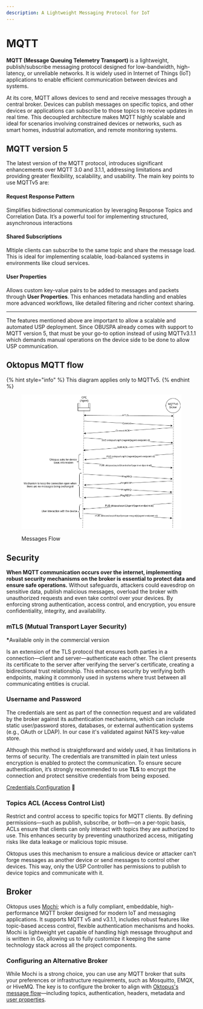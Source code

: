 ```yaml
---
description: A Lightweight Messaging Protocol for IoT
---
```


# MQTT

**MQTT (Message Queuing Telemetry Transport)** is a lightweight, publish/subscribe messaging protocol designed for low-bandwidth, high-latency, or unreliable networks. It is widely used in Internet of Things (IoT) applications to enable efficient communication between devices and systems.

At its core, MQTT allows devices to send and receive messages through a central broker. Devices can publish messages on specific topics, and other devices or applications can subscribe to those topics to receive updates in real time. This decoupled architecture makes MQTT highly scalable and ideal for scenarios involving constrained devices or networks, such as smart homes, industrial automation, and remote monitoring systems.

## MQTT version 5

The latest version of the MQTT protocol, introduces significant enhancements over MQTT 3.0 and 3.1.1, addressing limitations and providing greater flexibility, scalability, and usability. The main key points to use MQTTv5 are:

#### Request Response Pattern

Simplifies bidirectional communication by leveraging Response Topics and Correlation Data. It’s a powerful tool for implementing structured, asynchronous interactions

#### Shared Subscriptions

Mltiple clients can subscribe to the same topic and share the message load. This is ideal for implementing scalable, load-balanced systems in environments like cloud services.

#### User Properties

Allows custom key-value pairs to be added to messages and packets through **User Properties**. This enhances metadata handling and enables more advanced workflows, like detailed filtering and richer context sharing.

***

The features mentioned above are important to allow a scalable and automated USP deployment. Since OBUSPA already comes with support to MQTT version 5, that must be your go-to option instead of using MQTTv3.1.1 which demands manual operations on the device side to be done to allow USP communication.

## Oktopus MQTT flow

{% hint style="info" %}
This diagram applies only to MQTTv5.
{% endhint %}

<figure><img src="../../.gitbook/assets/mqtt-flow-Simple-msg-flow.png" alt=""><figcaption><p>Messages Flow</p></figcaption></figure>

## Security

**When MQTT communication occurs over the internet, implementing robust security mechanisms on the broker is essential to protect data and ensure safe operations.**  Without safeguards, attackers could eavesdrop on sensitive data, publish malicious messages, overload the broker with unauthorized requests and even take control over your devices. By enforcing strong authentication, access control, and encryption, you ensure confidentiality, integrity, and availability.

### mTLS **(Mutual Transport Layer Security)**

**\***&#x41;vailable only in the commercial version

Is an extension of the TLS protocol that ensures both parties in a connection—client and server—authenticate each other. The client presents its certificate to the server after verifying the server's certificate, creating a bidirectional trust relationship. This enhances security by verifying both endpoints, making it commonly used in systems where trust between all communicating entities is crucial.

### Username and Password

The credentials are sent as part of the connection request and are validated by the broker against its authentication mechanisms, which can include static user/password stores, databases, or external authentication systems (e.g., OAuth or LDAP). In our case it's validated against NATS key-value store.

Although this method is straightforward and widely used, it has limitations in terms of security. The credentials are transmitted in plain text unless encryption is enabled to protect the communication. To ensure secure authentication, it’s strongly recommended to use **TLS** to encrypt the connection and protect sensitive credentials from being exposed.

[Credentials Configuration](../../getting-started/community-edition.md#credentials) :link:

### Topics ACL (Access Control List)

Restrict and control access to specific topics for MQTT clients. By defining permissions—such as publish, subscribe, or both—on a per-topic basis, ACLs ensure that clients can only interact with topics they are authorized to use. This enhances security by preventing unauthorized access, mitigating risks like data leakage or malicious topic misuse.

Oktopus uses this mechanism to ensure a malicious device or attacker can't forge messages as another device or send messages to control other devices. This way, only the USP Controller has permissions to publish to device topics and communicate with it.

## Broker

Oktopus uses [Mochi](https://github.com/mochi-mqtt/server); which is a fully compliant, embeddable, high-performance MQTT broker designed for modern IoT and messaging applications. It supports MQTT v5 and v3.1.1,  includes robust features like topic-based access control, flexible authentication mechanisms and hooks. Mochi is lightweight yet capable of handling high message throughput and is written in Go, allowing us to fully customize it keeping the same technology stack across all the project components.

### Configuring an Alternative Broker

While Mochi is a strong choice, you can use any MQTT broker that suits your preferences or infrastructure requirements, such as Mosquitto, EMQX, or HiveMQ. The key is to configure the broker to align with [Oktopus's message flow](mqtt.md#oktopus-mqtt-flow)—including topics, authentication, headers, metadata and [user properties](mqtt.md#user-properties).
